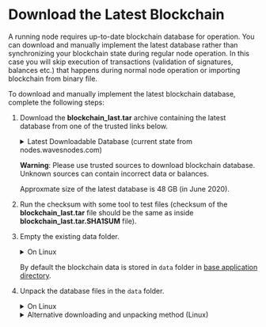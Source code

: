 # Download the Latest Blockchain

A running node requires up-to-date blockchain database for operation. You can download and manually implement the latest database rather than synchronizing your blockchain state during regular node operation. In this case you will skip execution of transactions (validation of signatures, balances etc.) that happens during normal node operation or importing blockchain from binary file.

To download and manually implement the latest blockchain database, complete the following steps:

1. Download the **blockchain_last.tar** archive containing the latest database from one of the trusted links below.

   <details>
     <summary>Latest Downloadable Database (current state from nodes.wavesnodes.com)</summary>
  
     * Mainnet: [http://blockchain.wavesnodes.com/](http://blockchain.wavesnodes.com/)
     * Testnet: [http://blockchain-testnet.wavesnodes.com/](http://blockchain-testnet.wavesnodes.com/)
     * Stagenet: [http://blockchain-stagenet.wavesnodes.com/](http://blockchain-testnet.wavesnodes.com/)

   </details>

   **Warning**: Please use trusted sources to download blockchain database. Unknown sources can contain incorrect data or balances.

   Approxmate size of the latest database is 48 GB (in June 2020).

2. Run the checksum with some tool to test files (checksum of the **blockchain_last.tar** file should be the same as inside **blockchain_last.tar.SHA1SUM** file).

3. Empty the existing data folder.

   <details>
     <summary>On Linux</summary>
  
     ```sudo rm -rdf /var/lib/waves/data```.
   </details>

   By default the blockchain data is stored in `data` folder in [base application directory](/en/waves-node/node-configuration#default-application-directory).

4. Unpack the database files in the `data` folder.

   <details>
     <summary>On Linux</summary>
  
     ```tar -xvf blockchain_last.tar -C /var/lib/waves/data```.
   </details>

   <details>
     <summary>Alternative downloading and unpacking method (Linux)</summary>
  
     Traditional downloading and unpacking method requires much disc space. In some cases the disc space is only enough for the blockchain itself and very little extra.
     Linux users can save disc space by using one of the following commands to unpack the archive during the downloading, so that the unpacked database files will be saved on disc without storing the archive.

     If the node is installed from **DEB** package, run the following commands:

     ```bash
     cd /var/lib/waves
     sudo -u waves bash -c "wget -qO- http://blockchain.wavesnodes.com/blockchain_last.tar --show-progress | tar xf -"
     ```

     If the node is running from a **JAR** file, navigate to the `data` folder where the node's database is stored and run the following command:

     ```bash
     wget -qO- http://blockchain.wavesnodes.com/blockchain_last.tar --show-progress | tar xf -
     ```
  
    </details>
